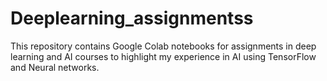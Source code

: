 # Deeplearning_assignmentss
This repository contains Google Colab notebooks for assignments in deep learning and AI courses to highlight my experience in AI using TensorFlow and Neural networks.
